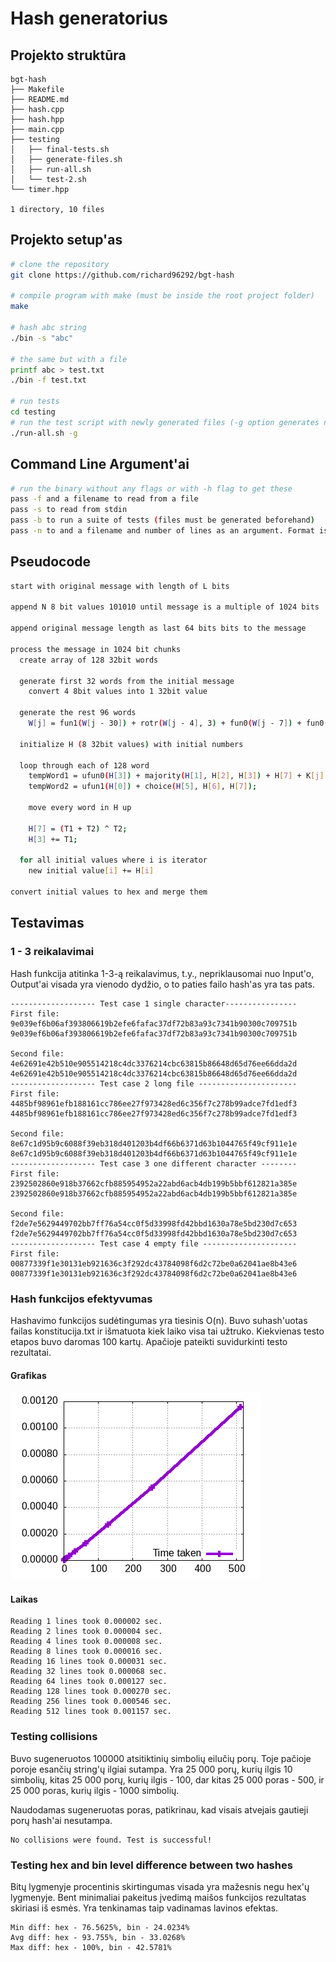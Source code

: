 # Hash generatorius

## Projekto struktūra
```
bgt-hash
├── Makefile
├── README.md
├── hash.cpp
├── hash.hpp
├── main.cpp
├── testing
│   ├── final-tests.sh
│   ├── generate-files.sh
│   ├── run-all.sh
│   └── test-2.sh
└── timer.hpp

1 directory, 10 files
```

## Projekto setup'as

```bash
# clone the repository
git clone https://github.com/richard96292/bgt-hash

# compile program with make (must be inside the root project folder)
make

# hash abc string
./bin -s "abc"

# the same but with a file
printf abc > test.txt
./bin -f test.txt

# run tests
cd testing
# run the test script with newly generated files (-g option generates new files)
./run-all.sh -g
```

## Command Line Argument'ai

```bash
# run the binary without any flags or with -h flag to get these
pass -f and a filename to read from a file
pass -s to read from stdin
pass -b to run a suite of tests (files must be generated beforehand)
pass -n to and a filename and number of lines as an argument. Format is "2 file.txt" (dont forget quotes)
```

## Pseudocode
```bash
start with original message with length of L bits

append N 8 bit values 101010 until message is a multiple of 1024 bits

append original message length as last 64 bits bits to the message

process the message in 1024 bit chunks
  create array of 128 32bit words

  generate first 32 words from the initial message
    convert 4 8bit values into 1 32bit value

  generate the rest 96 words
    W[j] = fun1(W[j - 30]) + rotr(W[j - 4], 3) + fun0(W[j - 7]) + fun0(W[j - 32]);

  initialize H (8 32bit values) with initial numbers

  loop through each of 128 word
    tempWord1 = ufun0(H[3]) + majority(H[1], H[2], H[3]) + H[7] + K[j] + W[j];
    tempWord2 = ufun1(H[0]) + choice(H[5], H[6], H[7]);

    move every word in H up

    H[7] = (T1 + T2) ^ T2;
    H[3] += T1;

  for all initial values where i is iterator
    new initial value[i] += H[i]

convert initial values to hex and merge them
```



## Testavimas

### 1 - 3 reikalavimai
Hash funkcija atitinka 1-3-ą reikalavimus, t.y., nepriklausomai nuo Input'o, Output'ai
visada yra vienodo dydžio, o to paties failo hash'as yra tas pats.

```
------------------- Test case 1 single character----------------
First file:
9e039ef6b06af393806619b2efe6fafac37df72b83a93c7341b90300c709751b
9e039ef6b06af393806619b2efe6fafac37df72b83a93c7341b90300c709751b

Second file:
4e62691e42b510e905514218c4dc3376214cbc63815b86648d65d76ee66dda2d
4e62691e42b510e905514218c4dc3376214cbc63815b86648d65d76ee66dda2d
------------------- Test case 2 long file ----------------------
First file:
4485bf98961efb188161cc786ee27f973428ed6c356f7c278b99adce7fd1edf3
4485bf98961efb188161cc786ee27f973428ed6c356f7c278b99adce7fd1edf3

Second file:
8e67c1d95b9c6088f39eb318d401203b4df66b6371d63b1044765f49cf911e1e
8e67c1d95b9c6088f39eb318d401203b4df66b6371d63b1044765f49cf911e1e
------------------- Test case 3 one different character --------
First file:
2392502860e918b37662cfb885954952a22abd6acb4db199b5bbf612821a385e
2392502860e918b37662cfb885954952a22abd6acb4db199b5bbf612821a385e

Second file:
f2de7e5629449702bb7ff76a54cc0f5d33998fd42bbd1630a78e5bd230d7c653
f2de7e5629449702bb7ff76a54cc0f5d33998fd42bbd1630a78e5bd230d7c653
------------------- Test case 4 empty file ---------------------
First file:
00877339f1e30131eb921636c3f292dc43784098f6d2c72be0a62041ae8b43e6
00877339f1e30131eb921636c3f292dc43784098f6d2c72be0a62041ae8b43e6
```

### Hash funkcijos efektyvumas

Hashavimo funkcijos sudėtingumas yra tiesinis O(n). Buvo suhash'uotas failas konstitucija.txt ir išmatuota kiek laiko visa tai užtruko. Kiekvienas testo etapos buvo daromas 100 kartų. Apačioje pateikti suvidurkinti testo rezultatai.

#### Grafikas

![](readme-images/graph.png)

#### Laikas
```
Reading 1 lines took 0.000002 sec.
Reading 2 lines took 0.000004 sec.
Reading 4 lines took 0.000008 sec.
Reading 8 lines took 0.000016 sec.
Reading 16 lines took 0.000031 sec.
Reading 32 lines took 0.000068 sec.
Reading 64 lines took 0.000127 sec.
Reading 128 lines took 0.000270 sec.
Reading 256 lines took 0.000546 sec.
Reading 512 lines took 0.001157 sec.
```

### Testing collisions
Buvo sugeneruotos 100000 atsitiktinių simbolių eilučių porų. Toje pačioje poroje esančių string'ų ilgiai sutampa. Yra 25 000 porų, kurių ilgis 10 simbolių, kitas 25 000 porų, kurių ilgis - 100, dar kitas 25 000 poras - 500, ir 25 000 poras, kurių ilgis - 1000 simbolių.

Naudodamas sugeneruotas poras, patikrinau, kad visais atvejais gautieji
porų hash'ai nesutampa.

```
No collisions were found. Test is successful!
```
### Testing hex and bin level difference between two hashes

Bitų lygmenyje procentinis skirtingumas visada yra mažesnis negu hex'ų lygmenyje. Bent minimaliai pakeitus įvedimą maišos funkcijos rezultatas skiriasi iš esmės. Yra tenkinamas taip vadinamas lavinos efektas.

```
Min diff: hex - 76.5625%, bin - 24.0234%
Avg diff: hex - 93.755%, bin - 33.0268%
Max diff: hex - 100%, bin - 42.5781%
```
